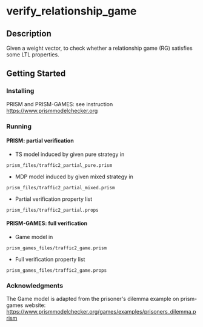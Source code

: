# verify_relationship_game

## Description
Given a weight vector, to check whether a relationship game (RG) satisfies some LTL properties.

## Getting Started
### Installing
PRISM and PRISM-GAMES: see instruction https://www.prismmodelchecker.org

### Running

#### PRISM: partial verification
* TS model induced by given pure strategy in 
```
prism_files/traffic2_partial_pure.prism
```
* MDP model induced by given mixed strategy in 
```
prism_files/traffic2_partial_mixed.prism
```
* Partial verification property list
```
prism_files/traffic2_partial.props
```

#### PRISM-GAMES: full verification
* Game model in
```
prism_games_files/traffic2_game.prism
```
* Full verification property list
```
prism_games_files/traffic2_game.props
```

### Acknowledgments
The Game model is adapted from the prisoner's dilemma example on prism-games website: https://www.prismmodelchecker.org/games/examples/prisoners_dilemma.prism
